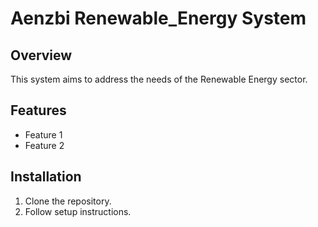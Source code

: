 # Aenzbi Renewable_Energy System
## Overview
This system aims to address the needs of the Renewable Energy sector.
## Features
- Feature 1
- Feature 2
## Installation
1. Clone the repository.
2. Follow setup instructions.
